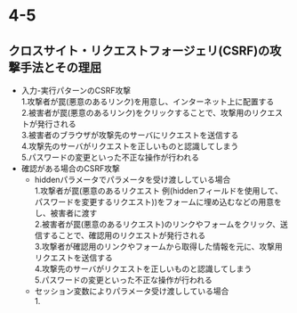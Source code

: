 # 4-5  
## クロスサイト・リクエストフォージェリ(CSRF)の攻撃手法とその理屈  
- 入力-実行パターンのCSRF攻撃  
	1.攻撃者が罠(悪意のあるリンク)を用意し、インターネット上に配置する  
	2.被害者が罠(悪意のあるリンク)をクリックすることで、攻撃用のリクエストが発行される  
	3.被害者のブラウザが攻撃先のサーバにリクエストを送信する  
	4.攻撃先のサーバがリクエストを正しいものと認識してしまう  
	5.パスワードの変更といった不正な操作が行われる  
- 確認がある場合のCSRF攻撃  
	- hiddenパラメータでパラメータを受け渡ししている場合  
		1.攻撃者が罠(悪意のあるリクエスト 例(hiddenフィールドを使用して、パスワードを変更するリクエスト))をフォームに埋め込むなどの用意をし、被害者に渡す  
		2.被害者が罠(悪意のあるリクエスト)のリンクやフォームをクリック、送信することで、確認用のリクエストが発行される  
		3.攻撃者が確認用のリンクやフォームから取得した情報を元に、攻撃用リクエストを送信する  
		4.攻撃先のサーバがリクエストを正しいものと認識してしまう  
		5.パスワードの変更といった不正な操作が行われる  
	- セッション変数によりパラメータ受け渡ししている場合  
		1.
